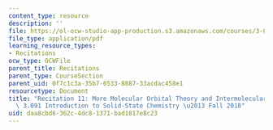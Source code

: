 ```yaml
---
content_type: resource
description: ''
file: https://ol-ocw-studio-app-production.s3.amazonaws.com/courses/3-091-introduction-to-solid-state-chemistry-fall-2018/daa8cbd6362c4dc81371bad1817e8c23_MIT3_091F18_REC11.pdf
file_type: application/pdf
learning_resource_types:
- Recitations
ocw_type: OCWFile
parent_title: Recitations
parent_type: CourseSection
parent_uid: 0f7c1c3a-35b7-6533-8887-33acdac458e1
resourcetype: Document
title: "Recitation 11: More Molecular Orbital Theory and Intermolecular Forces \u2013\
  \ 3.091 Introduction to Solid-State Chemistry \u2013 Fall 2018"
uid: daa8cbd6-362c-4dc8-1371-bad1817e8c23
---
```

